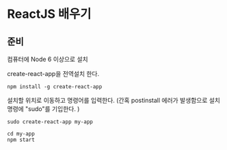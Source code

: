 # ReactJS 배우기

## 준비
컴퓨터에 Node 6 이상으로 설치


create-react-app을 전역설치 한다.
```shell
npm install -g create-react-app
```

설치할 위치로 이동하고 명령어를 입력한다. (간혹 postinstall 에러가 발생함으로 설치 명령에 "sudo"를 기입한다. )

```shell
sudo create-react-app my-app

cd my-app
npm start

```
